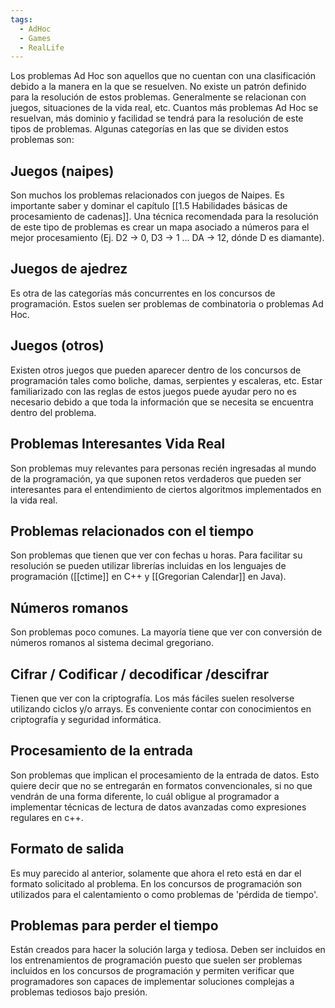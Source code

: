 ```yaml
---
tags:
  - AdHoc
  - Games
  - RealLife
---
```

Los problemas Ad Hoc son aquellos que no cuentan con una clasificación debido a la manera en la que se resuelven. No existe un patrón definido para la resolución de estos problemas. Generalmente se relacionan con juegos, situaciones de la vida real, etc. Cuantos más problemas Ad Hoc se resuelvan, más dominio y facilidad se tendrá para la resolución de este tipos de problemas.
Algunas categorías en las que se dividen estos problemas son:
## Juegos (naipes)
Son muchos los problemas relacionados con juegos de Naipes. Es importante saber y dominar el capítulo [[1.5 Habilidades básicas de procesamiento de cadenas]]. Una técnica recomendada para la resolución de este tipo de problemas es crear un mapa asociado a números para el mejor procesamiento (Ej. D2 -> 0, D3 -> 1 ... DA -> 12, dónde D es diamante).
## Juegos de ajedrez
Es otra de las categorías más concurrentes en los concursos de programación. Estos suelen ser problemas de combinatoria o problemas Ad Hoc.
## Juegos (otros)
Existen otros juegos que pueden aparecer dentro de los concursos de programación tales como boliche, damas, serpientes y escaleras, etc. Estar familiarizado con las reglas de estos juegos puede ayudar pero no es necesario debido a que toda la información que se necesita se encuentra dentro del problema.
## Problemas Interesantes Vida Real
Son problemas muy relevantes para personas recién ingresadas al mundo de la programación, ya que suponen retos verdaderos que pueden ser interesantes para el entendimiento de ciertos algoritmos implementados en la vida real.
## Problemas relacionados con el tiempo
Son problemas que tienen que ver con fechas u horas. Para facilitar su resolución se pueden utilizar librerías incluidas en los lenguajes de programación ([[ctime]] en C++ y [[Gregorian Calendar]] en Java).
## Números romanos
Son problemas poco comunes. La mayoría tiene que ver con conversión de números romanos al sistema decimal gregoriano.
## Cifrar / Codificar / decodificar /descifrar
Tienen que ver con la criptografía. Los más fáciles suelen resolverse utilizando ciclos y/o arrays. Es conveniente contar con conocimientos en criptografía y seguridad informática.
## Procesamiento de la entrada
Son problemas que implican el procesamiento de la entrada de datos. Esto quiere decir que no se entregarán en formatos convencionales, si no que vendrán de una forma diferente, lo cuál obligue al programador a implementar técnicas de lectura de datos avanzadas como expresiones regulares en c++.
## Formato de salida
Es muy parecido al anterior, solamente que ahora el reto está en dar el formato solicitado al problema. En los concursos de programación son utilizados para el calentamiento o como problemas de 'pérdida de tiempo'.
## Problemas para perder el tiempo
Están creados para hacer la solución larga y tediosa. Deben ser incluidos en los entrenamientos de programación puesto que suelen ser problemas incluidos en los concursos de programación y permiten verificar que programadores son capaces de implementar soluciones complejas a problemas tediosos bajo presión.
